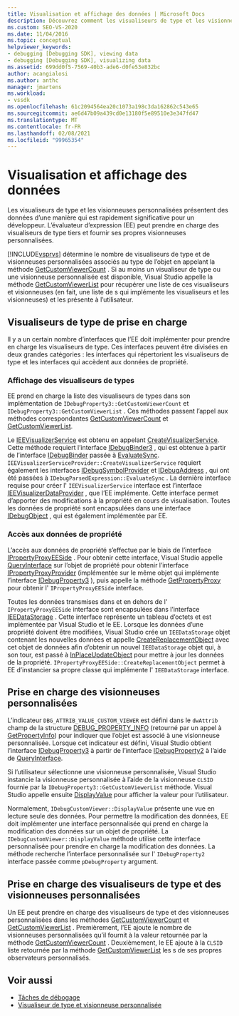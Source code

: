 ```yaml
---
title: Visualisation et affichage des données | Microsoft Docs
description: Découvrez comment les visualiseurs de type et les visionneuses personnalisées présentent des données à un développeur. L’évaluateur d’expression prend en charge les visualiseurs de types tiers.
ms.custom: SEO-VS-2020
ms.date: 11/04/2016
ms.topic: conceptual
helpviewer_keywords:
- debugging [Debugging SDK], viewing data
- debugging [Debugging SDK], visualizing data
ms.assetid: 699dd0f5-7569-40b3-ade6-d0fe53e832bc
author: acangialosi
ms.author: anthc
manager: jmartens
ms.workload:
- vssdk
ms.openlocfilehash: 61c2094564ea20c1073a198c3da162862c543e65
ms.sourcegitcommit: ae6d47b09a439cd0e13180f5e89510e3e347fd47
ms.translationtype: MT
ms.contentlocale: fr-FR
ms.lasthandoff: 02/08/2021
ms.locfileid: "99965354"
---
```

# <a name="visualizing-and-viewing-data"></a>Visualisation et affichage des données
Les visualiseurs de type et les visionneuses personnalisées présentent des données d’une manière qui est rapidement significative pour un développeur. L’évaluateur d’expression (EE) peut prendre en charge des visualiseurs de type tiers et fournir ses propres visionneuses personnalisées.

 [!INCLUDE[vsprvs](../../code-quality/includes/vsprvs_md.md)] détermine le nombre de visualiseurs de type et de visionneuses personnalisées associés au type de l’objet en appelant la méthode [GetCustomViewerCount](../../extensibility/debugger/reference/idebugproperty3-getcustomviewercount.md) . Si au moins un visualiseur de type ou une visionneuse personnalisée est disponible, Visual Studio appelle la méthode [GetCustomViewerList](../../extensibility/debugger/reference/idebugproperty3-getcustomviewerlist.md) pour récupérer une liste de ces visualiseurs et visionneuses (en fait, une liste de s qui implémente les visualiseurs et les visionneuses) et les présente à l’utilisateur.

## <a name="supporting-type-visualizers"></a>Visualiseurs de type de prise en charge
 Il y a un certain nombre d’interfaces que l’EE doit implémenter pour prendre en charge les visualiseurs de type. Ces interfaces peuvent être divisées en deux grandes catégories : les interfaces qui répertorient les visualiseurs de type et les interfaces qui accèdent aux données de propriété.

### <a name="listing-type-visualizers"></a>Affichage des visualiseurs de types
 EE prend en charge la liste des visualiseurs de types dans son implémentation de `IDebugProperty3::GetCustomViewerCount` et `IDebugProperty3::GetCustomViewerList` . Ces méthodes passent l’appel aux méthodes correspondantes [GetCustomViewerCount](../../extensibility/debugger/reference/ieevisualizerservice-getcustomviewercount.md) et [GetCustomViewerList](../../extensibility/debugger/reference/ieevisualizerservice-getcustomviewerlist.md).

 Le [IEEVisualizerService](../../extensibility/debugger/reference/ieevisualizerservice.md) est obtenu en appelant [CreateVisualizerService](../../extensibility/debugger/reference/ieevisualizerserviceprovider-createvisualizerservice.md). Cette méthode requiert l’interface [IDebugBinder3](../../extensibility/debugger/reference/idebugbinder3.md) , qui est obtenue à partir de l’interface [IDebugBinder](../../extensibility/debugger/reference/idebugbinder.md) passée à [EvaluateSync](../../extensibility/debugger/reference/idebugparsedexpression-evaluatesync.md). `IEEVisualizerServiceProvider::CreateVisualizerService` requiert également les interfaces [IDebugSymbolProvider](../../extensibility/debugger/reference/idebugsymbolprovider.md) et [IDebugAddress](../../extensibility/debugger/reference/idebugaddress.md) , qui ont été passées à `IDebugParsedExpression::EvaluateSync` . La dernière interface requise pour créer l' `IEEVisualizerService` interface est l’interface [IEEVisualizerDataProvider](../../extensibility/debugger/reference/ieevisualizerdataprovider.md) , que l’EE implémente. Cette interface permet d’apporter des modifications à la propriété en cours de visualisation. Toutes les données de propriété sont encapsulées dans une interface [IDebugObject](../../extensibility/debugger/reference/idebugobject.md) , qui est également implémentée par EE.

### <a name="accessing-property-data"></a>Accès aux données de propriété
 L’accès aux données de propriété s’effectue par le biais de l’interface [IPropertyProxyEESide](../../extensibility/debugger/reference/ipropertyproxyeeside.md) . Pour obtenir cette interface, Visual Studio appelle [QueryInterface](/cpp/atl/queryinterface) sur l’objet de propriété pour obtenir l’interface [IPropertyProxyProvider](../../extensibility/debugger/reference/ipropertyproxyprovider.md) (implémentée sur le même objet qui implémente l’interface [IDebugProperty3](../../extensibility/debugger/reference/idebugproperty3.md) ), puis appelle la méthode [GetPropertyProxy](../../extensibility/debugger/reference/ipropertyproxyprovider-getpropertyproxy.md) pour obtenir l' `IPropertyProxyEESide` interface.

 Toutes les données transmises dans et en dehors de l' `IPropertyProxyEESide` interface sont encapsulées dans l’interface [IEEDataStorage](../../extensibility/debugger/reference/ieedatastorage.md) . Cette interface représente un tableau d’octets et est implémentée par Visual Studio et le EE. Lorsque les données d’une propriété doivent être modifiées, Visual Studio crée un `IEEDataStorage` objet contenant les nouvelles données et appelle [CreateReplacementObject](../../extensibility/debugger/reference/ipropertyproxyeeside-createreplacementobject.md) avec cet objet de données afin d’obtenir un nouvel `IEEDataStorage` objet qui, à son tour, est passé à [InPlaceUpdateObject](../../extensibility/debugger/reference/ipropertyproxyeeside-inplaceupdateobject.md) pour mettre à jour les données de la propriété. `IPropertyProxyEESide::CreateReplacementObject` permet à EE d’instancier sa propre classe qui implémente l' `IEEDataStorage` interface.

## <a name="supporting-custom-viewers"></a>Prise en charge des visionneuses personnalisées
 L’indicateur `DBG_ATTRIB_VALUE_CUSTOM_VIEWER` est défini dans le `dwAttrib` champ de la structure [DEBUG_PROPERTY_INFO](../../extensibility/debugger/reference/debug-property-info.md) (retourné par un appel à [GetPropertyInfo](../../extensibility/debugger/reference/idebugproperty2-getpropertyinfo.md)) pour indiquer que l’objet est associé à une visionneuse personnalisée. Lorsque cet indicateur est défini, Visual Studio obtient l’interface [IDebugProperty3](../../extensibility/debugger/reference/idebugproperty3.md) à partir de l’interface [IDebugProperty2](../../extensibility/debugger/reference/idebugproperty2.md) à l’aide de [QueryInterface](/cpp/atl/queryinterface).

 Si l’utilisateur sélectionne une visionneuse personnalisée, Visual Studio instancie la visionneuse personnalisée à l’aide de la visionneuse `CLSID` fournie par la `IDebugProperty3::GetCustomViewerList` méthode. Visual Studio appelle ensuite [DisplayValue](../../extensibility/debugger/reference/idebugcustomviewer-displayvalue.md) pour afficher la valeur pour l’utilisateur.

 Normalement, `IDebugCustomViewer::DisplayValue` présente une vue en lecture seule des données. Pour permettre la modification des données, EE doit implémenter une interface personnalisée qui prend en charge la modification des données sur un objet de propriété. La `IDebugCustomViewer::DisplayValue` méthode utilise cette interface personnalisée pour prendre en charge la modification des données. La méthode recherche l’interface personnalisée sur l' `IDebugProperty2` interface passée comme `pDebugProperty` argument.

## <a name="supporting-both-type-visualizers-and-custom-viewers"></a>Prise en charge des visualiseurs de type et des visionneuses personnalisées
 Un EE peut prendre en charge des visualiseurs de type et des visionneuses personnalisées dans les méthodes [GetCustomViewerCount](../../extensibility/debugger/reference/idebugproperty3-getcustomviewercount.md) et [GetCustomViewerList](../../extensibility/debugger/reference/idebugproperty3-getcustomviewerlist.md) . Premièrement, l’EE ajoute le nombre de visionneuses personnalisées qu’il fournit à la valeur retournée par la méthode [GetCustomViewerCount](../../extensibility/debugger/reference/ieevisualizerservice-getcustomviewercount.md) . Deuxièmement, le EE ajoute à la `CLSID` liste retournée par la méthode [GetCustomViewerList](../../extensibility/debugger/reference/ieevisualizerservice-getcustomviewerlist.md) les s de ses propres observateurs personnalisés.

## <a name="see-also"></a>Voir aussi
- [Tâches de débogage](../../extensibility/debugger/debugging-tasks.md)
- [Visualiseur de type et visionneuse personnalisée](../../extensibility/debugger/type-visualizer-and-custom-viewer.md)
